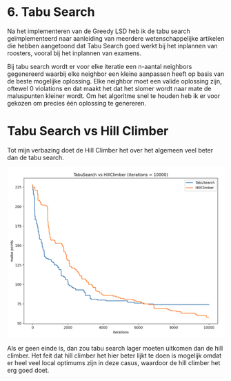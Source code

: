 # 6. Tabu Search

Na het implementeren van de Greedy LSD heb ik de tabu search geïmplementeerd
naar aanleiding van meerdere wetenschappelijke artikelen die hebben aangetoond
dat Tabu Search goed werkt bij het inplannen van roosters, vooral bij het
inplannen van examens.

Bij tabu search wordt er voor elke iteratie een n-aantal neighbors gegenereerd
waarbij elke neighbor een kleine aanpassen heeft op basis van de beste mogelijke
oplossing. Elke neighbor moet een valide oplossing zijn, oftewel 0 violations en
dat maakt het dat het slomer wordt naar mate de maluspunten kleiner wordt. Om
het algoritme snel te houden heb ik er voor gekozen om precies één oplossing te
genereren.

# Tabu Search vs Hill Climber

Tot mijn verbazing doet de Hill Climber het over het algemeen veel beter dan de
tabu search.

![tabu search versus hill climber results for 10k iterations](./stats.png)

Als er geen einde is, dan zou tabu search lager moeten uitkomen dan de hill
climber. Het feit dat hill climber het hier beter lijkt te doen is mogelijk
omdat er heel veel local optimums zijn in deze casus, waardoor de hill climber
het erg goed doet.
